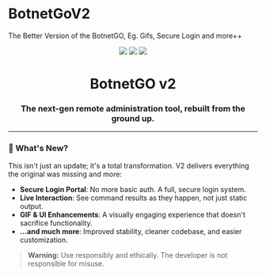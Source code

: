 # BotnetGoV2
The Better Version of the BotnetGO, Eg. Gifs, Secure Login and more++
<p align="center">
  <img src="https://img.shields.io/badge/Version-2.0-blue" />
  <img src="https://img.shields.io/badge/Python-3.x-green" />
  <img src="https://img.shields.io/badge/Platform-Windows%20%7C%20Linux%20%7C%20Mac-lightgrey" />
</p>

<h1 align="center">BotnetGO v2</h1>
<h3 align="center">The next-gen remote administration tool, rebuilt from the ground up.</h3>

---

### 🚀 What's New?
This isn't just an update; it's a total transformation. V2 delivers everything the original was missing and more:
- **Secure Login Portal**: No more basic auth. A full, secure login system.
- **Live Interaction**: See command results as they happen, not just static output.
- **GIF & UI Enhancements**: A visually engaging experience that doesn't sacrifice functionality.
- **...and much more**: Improved stability, cleaner codebase, and easier customization.

> **Warning:** Use responsibly and ethically. The developer is not responsible for misuse.
